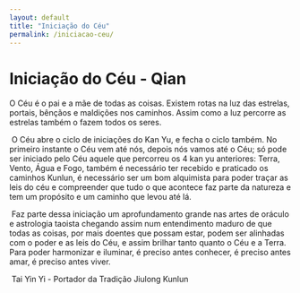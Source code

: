 ```yaml
---
layout: default
title: "Iniciação do Céu"
permalink: /iniciacao-ceu/
---
```


# Iniciação do Céu - Qian
 

O Céu é o pai e a mãe de todas as coisas. Existem rotas na luz das estrelas, portais, bênçãos e maldições nos caminhos. Assim como a luz percorre as estrelas também o fazem todos os seres.  

​
O Céu abre o ciclo de iniciações do Kan Yu, e fecha o ciclo também. No primeiro instante o Céu vem até nós, depois nós vamos até o Céu; só pode ser iniciado pelo Céu aquele que percorreu os 4 kan yu anteriores: Terra, Vento, Água e Fogo, também é necessário ter recebido e praticado os caminhos Kunlun, é necessário ser um bom alquimista para poder traçar as leis do céu e compreender que tudo o que acontece faz parte da natureza e tem um propósito e um caminho que levou até lá.  
 
​
Faz parte dessa iniciação um aprofundamento grande nas artes de oráculo e astrologia taoista chegando assim num entendimento maduro de que todas as coisas, por mais doentes que possam estar, podem ser alinhadas com o poder e as leis do Céu, e assim brilhar tanto quanto o Céu e a Terra. Para poder harmonizar e iluminar, é preciso antes conhecer, é preciso antes amar, é preciso antes viver.  

​
Tai Yin Yi - Portador da Tradição Jiulong Kunlun
